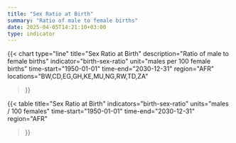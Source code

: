 ```yaml
---
title: "Sex Ratio at Birth"
summary: "Ratio of male to female births"
date: 2025-04-05T14:21:10+03:00
type: indicator
---
```


{{< chart
    type="line"
    title="Sex Ratio at Birth"
    description="Ratio of male to female births"
    indicator="birth-sex-ratio"
    unit="males per 100 female births"
    time-start="1950-01-01"
    time-end="2030-12-31"
    region="AFR"
    locations="BW,CD,EG,GH,KE,MU,NG,RW,TD,ZA"
>}}

{{< table
    title="Sex Ratio at Birth"
    indicators="birth-sex-ratio"
    units="males / 100 females"
    time-start="1950-01-01"
    time-end="2030-12-31"
    region="AFR"
>}}
